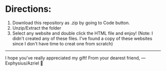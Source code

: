 # Directions:
1. Download this repository as .zip by going to Code button.
2. Unzip/Extract the folder
3. Select any website and double click the HTML file and enjoy!
(Note: I didn't created any of these files. I've found a copy of these websites since I don't have time to creat one from scratch)
- - -
I hope you've really appreciated my gift!
From your dearest friend,
— Exphysius/Azriel 🚄
